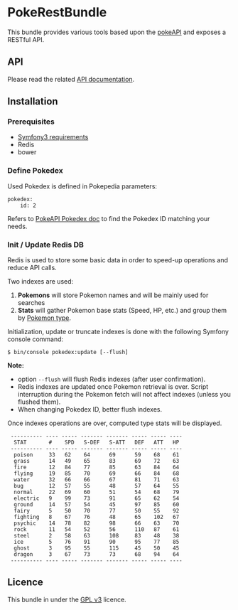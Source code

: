 # PokeRestBundle

This bundle provides various tools based upon the [pokeAPI](http://pokeapi.co/) and exposes a RESTful API.

## API

Please read the related [API documentation](Resources/doc/api.md).

## Installation

### Prerequisites

* [Symfony3 requirements](http://symfony.com/doc/current/reference/requirements.html)
* Redis
* bower

### Define Pokedex

Used Pokedex is defined in Pokepedia parameters: 
```
pokedex:
    id: 2
```
Refers to [PokeAPI Pokedex doc](http://pokeapi.co/docsv2/#pokedexes) to find the Pokedex ID matching your needs.

### Init / Update Redis DB
Redis is used to store some basic data in order to speed-up operations and reduce API calls.

Two indexes are used:
1) **Pokemons** will store Pokemon names and will be mainly used for searches
2) **Stats** will gather Pokemon base stats (Speed, HP, etc.) and group them by [Pokemon type](http://bulbapedia.bulbagarden.net/wiki/Type).

Initialization, update or truncate indexes is done with the following Symfony console command:
```
$ bin/console pokedex:update [--flush]
```

**Note:** 
* option `--flush` will flush Redis indexes (after user confirmation).
* Redis indexes are updated once Pokemon retrieval is over. Script interruption during the Pokemon fetch will not affect indexes (unless you flushed them).
* When changing Pokedex ID, better flush indexes.

Once indexes operations are over, computed type stats will be displayed.

```
 ---------- ---- ----- ------- ------- ----- ----- ---- 
  STAT       #    SPD   S-DEF   S-ATT   DEF   ATT   HP  
 ---------- ---- ----- ------- ------- ----- ----- ---- 
  poison     33   62    64      69      59    68    61  
  grass      14   49    65      83      69    72    63  
  fire       12   84    77      85      63    84    64  
  flying     19   85    70      69      66    84    68  
  water      32   66    66      67      81    71    63  
  bug        12   57    55      48      57    64    55  
  normal     22   69    60      51      54    68    79  
  electric   9    99    73      91      65    62    54  
  ground     14   57    54      45      97    85    60  
  fairy      5    50    70      77      50    55    92  
  fighting   8    67    76      48      65    102   67  
  psychic    14   78    82      98      66    63    70  
  rock       11   54    52      56      110   87    61  
  steel      2    58    63      108     83    48    38  
  ice        5    76    91      90      95    77    85  
  ghost      3    95    55      115     45    50    45  
  dragon     3    67    73      73      68    94    64  
 ---------- ---- ----- ------- ------- ----- ----- ---- 
```

## Licence

This bundle in under the [GPL v3](Resources/meta/LICENCE) licence.
